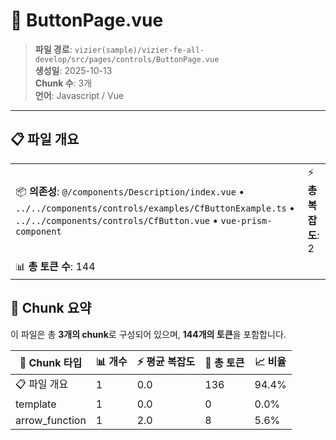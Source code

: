 # 📄 ButtonPage.vue

> **파일 경로**: `vizier(sample)/vizier-fe-all-develop/src/pages/controls/ButtonPage.vue`  
> **생성일**: 2025-10-13  
> **Chunk 수**: 3개  
> **언어**: Javascript / Vue
---


## 📋 파일 개요

| | |
|--|--|
| 📦 **의존성**: `@/components/Description/index.vue` • `../../components/controls/examples/CfButtonExample.ts` • `../../components/controls/CfButton.vue` • `vue-prism-component` | ⚡ **총 복잡도**: 2 |
| 📊 **총 토큰 수**: 144 |  |






## 🧩 Chunk 요약

이 파일은 총 **3개의 chunk**로 구성되어 있으며, **144개의 토큰**을 포함합니다.

| 🧩 Chunk 타입 | 📊 개수 | ⚡ 평균 복잡도 | 📝 총 토큰 | 📈 비율 |
|---------------|--------|-------------|----------|--------|
| 📋 파일 개요 | 1 | 0.0 | 136 | 94.4% |
| template | 1 | 0.0 | 0 | 0.0% |
| arrow_function | 1 | 2.0 | 8 | 5.6% |

